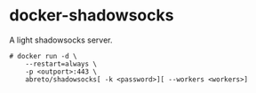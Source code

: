 # docker-shadowsocks
A light shadowsocks server.

```
# docker run -d \
    --restart=always \
    -p <outport>:443 \
    abreto/shadowsocks[ -k <password>][ --workers <workers>]
```

